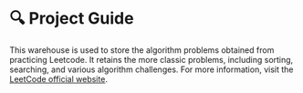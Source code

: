 # :mag: Project Guide

This warehouse is used to store the algorithm problems obtained from practicing Leetcode. It retains the more classic problems, including sorting, searching, and various algorithm challenges. For more information, visit the [LeetCode official website](https://leetcode.cn/problems).  

